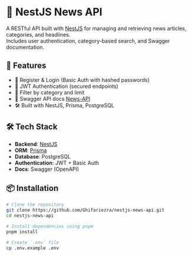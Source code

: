 # 📰 NestJS News API

A RESTful API built with [NestJS](https://nestjs.com/) for managing and retrieving news articles, categories, and headlines.  
Includes user authentication, category-based search, and Swagger documentation.

## 🚀 Features

- 🧾 Register & Login (Basic Auth with hashed passwords)
- 🔐 JWT Authentication (secured endpoints)
- 🔎 Filter by category and limit
- 📄 Swagger API docs [News-API](https://nestjs-news-api-production.up.railway.app/)
- 🛠️ Built with NestJS, Prisma, PostgreSQL

## 🛠️ Tech Stack

- **Backend**: [NestJS](https://nestjs.com/)
- **ORM**: [Prisma](https://www.prisma.io/)
- **Database**: PostgreSQL
- **Authentication**: JWT + Basic Auth
- **Docs**: Swagger (OpenAPI)

## 📦 Installation

```bash
# Clone the repository
git clone https://github.com/Ghifariezra/nestjs-news-api.git
cd nestjs-news-api

# Install dependencies using pnpm
pnpm install

# Create `.env` file
cp .env.example .env
